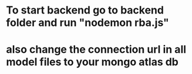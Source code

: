 # To start backend go to backend folder and run "nodemon rba.js"

# also change the connection url in all model files to your mongo atlas db
